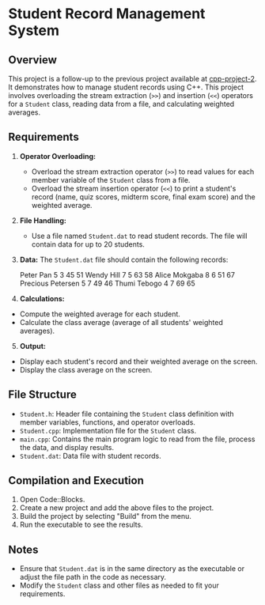 # Student Record Management System

## Overview

This project is a follow-up to the previous project available at [cpp-project-2](https://github.com/ralphbotes/cpp-project-2). It demonstrates how to manage student records using C++. This project involves overloading the stream extraction (`>>`) and insertion (`<<`) operators for a `Student` class, reading data from a file, and calculating weighted averages.

## Requirements

1. **Operator Overloading:**
   - Overload the stream extraction operator (`>>`) to read values for each member variable of the `Student` class from a file.
   - Overload the stream insertion operator (`<<`) to print a student's record (name, quiz scores, midterm score, final exam score) and the weighted average.

2. **File Handling:**
   - Use a file named `Student.dat` to read student records. The file will contain data for up to 20 students.

3. **Data:**
   The `Student.dat` file should contain the following records:

    Peter Pan 5 3 45 51
    Wendy Hill 7 5 63 58
    Alice Mokgaba 8 6 51 67
    Precious Petersen 5 7 49 46
    Thumi Tebogo 4 7 69 65

4. **Calculations:**
- Compute the weighted average for each student.
- Calculate the class average (average of all students' weighted averages).

5. **Output:**
- Display each student's record and their weighted average on the screen.
- Display the class average on the screen.

## File Structure

- `Student.h`: Header file containing the `Student` class definition with member variables, functions, and operator overloads.
- `Student.cpp`: Implementation file for the `Student` class.
- `main.cpp`: Contains the main program logic to read from the file, process the data, and display results.
- `Student.dat`: Data file with student records.

## Compilation and Execution

1. Open Code::Blocks.
2. Create a new project and add the above files to the project.
3. Build the project by selecting "Build" from the menu.
4. Run the executable to see the results.

## Notes

- Ensure that `Student.dat` is in the same directory as the executable or adjust the file path in the code as necessary.
- Modify the `Student` class and other files as needed to fit your requirements.